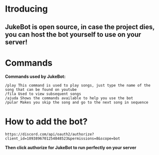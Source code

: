 # **Itroducing**
## **JukeBot is open source, in case the project dies, you can host the bot yourself to use on your server!**
# **Commands**
**Commands used by JukeBot:**
```
/play This command is used to play songs, just type the name of the song that can be found on youtube
/fila Used to view subsequent songs
/ajuda Shows the commands available to help you use the bot
/pular Makes you skip the song and go to the next song in sequence
```
# **How to add the bot?**
```
https://discord.com/api/oauth2/authorize?client_id=1093896701254848523&permissions=8&scope=bot
```
**Then click authorize for JukeBot to run perfectly on your server**
